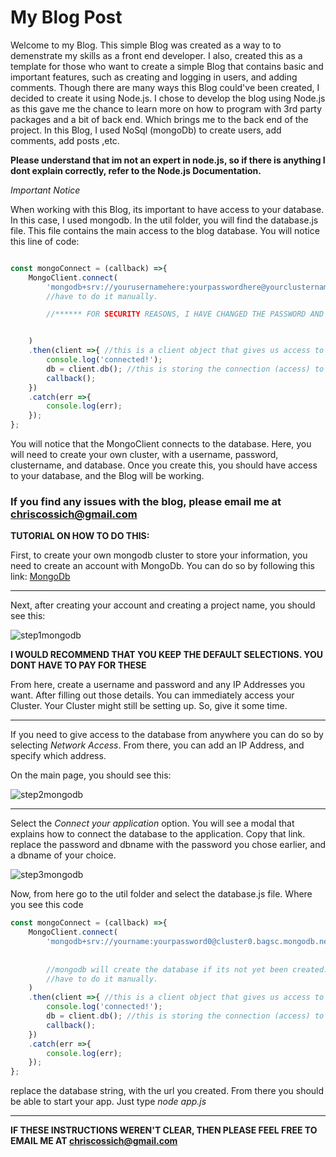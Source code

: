 # My Blog Post

Welcome to my Blog. This simple Blog was created as a way to to demenstrate my skills as a front end developer. I also, created this as a template for those who want to create a simple Blog
that contains basic and important features, such as creating and logging in users, and adding comments. Though there are many ways this Blog could've been created, I decided to create it using
Node.js. I chose to develop the blog using Node.js as this gave me the chance to learn more on how to program with 3rd party packages and a bit of back end. Which brings me to the back end of the project. In this Blog, I used NoSql (mongoDb) to create users, add comments, add posts ,etc. 

**Please understand that im not an expert in node.js, so if there is anything I dont explain correctly, refer to the Node.js Documentation.**



_Important Notice_

When working with this Blog, its important to have access to your database. In this case, I used mongodb.
In the util folder, you will find the database.js file. This file contains the main access to the blog database. You will notice this line of code: 

```JavaScript

const mongoConnect = (callback) =>{
    MongoClient.connect(
        'mongodb+srv://yourusernamehere:yourpasswordhere@yourclusternamehere.irdq5.mongodb.net/databasenamehere?retryWrites=true&w=majority' //mongodb will create the database if its not yet been created. we dont 
        //have to do it manually.

        //****** FOR SECURITY REASONS, I HAVE CHANGED THE PASSWORD AND USERNAME WHICH GETS ACCESS TO THE blogposts DATABASE ****************


    )
    .then(client =>{ //this is a client object that gives us access to the database.
        console.log('connected!');
        db = client.db(); //this is storing the connection (access) to the databse. which means the connection will keep on running. 
        callback();
    })
    .catch(err =>{
        console.log(err);
    });
};
```

You will notice that the MongoClient connects to the database. Here, you will need to create your own cluster, with a username, password, clustername, and database. Once you create this, you should have access to your database, and the Blog will be working. 


### If you find any issues with the blog, please email me at chriscossich@gmail.com

**TUTORIAL ON HOW TO DO THIS:**

First, to create your own mongodb cluster to store your information, you need to create an account with MongoDb. You can do so by following this link:
[MongoDb](https://account.mongodb.com/account/login)

***

Next, after creating your account and creating a project name, you should see this: 

![step1mongodb](https://i.ibb.co/yVw69b2/step1.png)


**I WOULD RECOMMEND THAT YOU KEEP THE DEFAULT SELECTIONS. YOU DONT HAVE TO PAY FOR THESE**

From here, create a username and password and any IP Addresses you want. After filling out those details. You can immediately access your Cluster. Your Cluster might still be setting up. So, give it some time. 

***
If you need to give access to the database from anywhere you can do so by selecting _Network Access_. From there, you can add an IP Address, and specify which address. 


On the main page, you should see this: 

![step2mongodb](https://i.ibb.co/vm23Xrs/step2.png)


***

Select the _Connect your application_ option. You will see a modal that explains how to connect the database to the application. Copy that link. replace the password and dbname with the password you chose earlier, and a dbname of your choice.

![step3mongodb](https://i.ibb.co/z81yvK8/step3.png)


Now, from here go to the util folder and select the database.js file. Where you see this code


```JavaScript
const mongoConnect = (callback) =>{
    MongoClient.connect(
        'mongodb+srv://yourname:yourpassword0@cluster0.bagsc.mongodb.net/yourdbname?retryWrites=true&w=majority' 
       
        
        //mongodb will create the database if its not yet been created. we dont 
        //have to do it manually.
    )
    .then(client =>{ //this is a client object that gives us access to the database.
        console.log('connected!');
        db = client.db(); //this is storing the connection (access) to the databse. which means the connection will keep on running. 
        callback();
    })
    .catch(err =>{
        console.log(err);
    });
};
```

replace the database string, with the url you created. From there you should be able to start your app. Just type _node app.js_


***

**IF THESE INSTRUCTIONS WEREN'T CLEAR, THEN PLEASE FEEL FREE TO EMAIL ME AT chriscossich@gmail.com**
